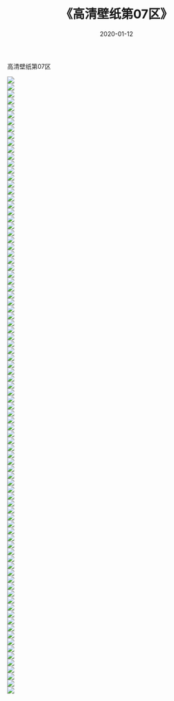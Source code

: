 ﻿---
layout: post
title:  《高清壁纸第07区》
date:   2020-01-12
img: http://pic.660000.xyz/1:/壁纸/高清壁纸/高清壁纸第07区/000.jpg
categories: [美女, 清纯, 唯美]
---

高清壁纸第07区

  ![](http://pic.660000.xyz/1:/壁纸/高清壁纸/高清壁纸第07区/001.jpg) <br> ![](http://pic.660000.xyz/1:/壁纸/高清壁纸/高清壁纸第07区/002.jpg) <br> ![](http://pic.660000.xyz/1:/壁纸/高清壁纸/高清壁纸第07区/003.jpg) <br> ![](http://pic.660000.xyz/1:/壁纸/高清壁纸/高清壁纸第07区/004.jpg) <br> ![](http://pic.660000.xyz/1:/壁纸/高清壁纸/高清壁纸第07区/005.jpg) <br> ![](http://pic.660000.xyz/1:/壁纸/高清壁纸/高清壁纸第07区/006.jpg) <br> ![](http://pic.660000.xyz/1:/壁纸/高清壁纸/高清壁纸第07区/007.jpg) <br> ![](http://pic.660000.xyz/1:/壁纸/高清壁纸/高清壁纸第07区/008.jpg) <br> ![](http://pic.660000.xyz/1:/壁纸/高清壁纸/高清壁纸第07区/009.jpg) <br> ![](http://pic.660000.xyz/1:/壁纸/高清壁纸/高清壁纸第07区/010.jpg) <br> ![](http://pic.660000.xyz/1:/壁纸/高清壁纸/高清壁纸第07区/011.jpg) <br> ![](http://pic.660000.xyz/1:/壁纸/高清壁纸/高清壁纸第07区/012.jpg) <br> ![](http://pic.660000.xyz/1:/壁纸/高清壁纸/高清壁纸第07区/013.jpg) <br> ![](http://pic.660000.xyz/1:/壁纸/高清壁纸/高清壁纸第07区/014.jpg) <br> ![](http://pic.660000.xyz/1:/壁纸/高清壁纸/高清壁纸第07区/015.jpg) <br> ![](http://pic.660000.xyz/1:/壁纸/高清壁纸/高清壁纸第07区/016.jpg) <br> ![](http://pic.660000.xyz/1:/壁纸/高清壁纸/高清壁纸第07区/017.jpg) <br> ![](http://pic.660000.xyz/1:/壁纸/高清壁纸/高清壁纸第07区/018.jpg) <br> ![](http://pic.660000.xyz/1:/壁纸/高清壁纸/高清壁纸第07区/019.jpg) <br> ![](http://pic.660000.xyz/1:/壁纸/高清壁纸/高清壁纸第07区/020.jpg) <br> ![](http://pic.660000.xyz/1:/壁纸/高清壁纸/高清壁纸第07区/021.jpg) <br> ![](http://pic.660000.xyz/1:/壁纸/高清壁纸/高清壁纸第07区/022.jpg) <br> ![](http://pic.660000.xyz/1:/壁纸/高清壁纸/高清壁纸第07区/023.jpg) <br> ![](http://pic.660000.xyz/1:/壁纸/高清壁纸/高清壁纸第07区/024.jpg) <br> ![](http://pic.660000.xyz/1:/壁纸/高清壁纸/高清壁纸第07区/025.jpg) <br> ![](http://pic.660000.xyz/1:/壁纸/高清壁纸/高清壁纸第07区/026.jpg) <br> ![](http://pic.660000.xyz/1:/壁纸/高清壁纸/高清壁纸第07区/027.jpg) <br> ![](http://pic.660000.xyz/1:/壁纸/高清壁纸/高清壁纸第07区/028.jpg) <br> ![](http://pic.660000.xyz/1:/壁纸/高清壁纸/高清壁纸第07区/029.jpg) <br> ![](http://pic.660000.xyz/1:/壁纸/高清壁纸/高清壁纸第07区/030.jpg) <br> ![](http://pic.660000.xyz/1:/壁纸/高清壁纸/高清壁纸第07区/031.jpg) <br> ![](http://pic.660000.xyz/1:/壁纸/高清壁纸/高清壁纸第07区/032.jpg) <br> ![](http://pic.660000.xyz/1:/壁纸/高清壁纸/高清壁纸第07区/033.jpg) <br> ![](http://pic.660000.xyz/1:/壁纸/高清壁纸/高清壁纸第07区/034.jpg) <br> ![](http://pic.660000.xyz/1:/壁纸/高清壁纸/高清壁纸第07区/035.jpg) <br> ![](http://pic.660000.xyz/1:/壁纸/高清壁纸/高清壁纸第07区/036.jpg) <br> ![](http://pic.660000.xyz/1:/壁纸/高清壁纸/高清壁纸第07区/037.jpg) <br> ![](http://pic.660000.xyz/1:/壁纸/高清壁纸/高清壁纸第07区/038.jpg) <br> ![](http://pic.660000.xyz/1:/壁纸/高清壁纸/高清壁纸第07区/039.jpg) <br> ![](http://pic.660000.xyz/1:/壁纸/高清壁纸/高清壁纸第07区/040.jpg) <br> ![](http://pic.660000.xyz/1:/壁纸/高清壁纸/高清壁纸第07区/041.jpg) <br> ![](http://pic.660000.xyz/1:/壁纸/高清壁纸/高清壁纸第07区/042.jpg) <br> ![](http://pic.660000.xyz/1:/壁纸/高清壁纸/高清壁纸第07区/043.jpg) <br> ![](http://pic.660000.xyz/1:/壁纸/高清壁纸/高清壁纸第07区/044.jpg) <br> ![](http://pic.660000.xyz/1:/壁纸/高清壁纸/高清壁纸第07区/045.jpg) <br> ![](http://pic.660000.xyz/1:/壁纸/高清壁纸/高清壁纸第07区/046.jpg) <br> ![](http://pic.660000.xyz/1:/壁纸/高清壁纸/高清壁纸第07区/047.jpg) <br> ![](http://pic.660000.xyz/1:/壁纸/高清壁纸/高清壁纸第07区/048.jpg) <br> ![](http://pic.660000.xyz/1:/壁纸/高清壁纸/高清壁纸第07区/049.jpg) <br> ![](http://pic.660000.xyz/1:/壁纸/高清壁纸/高清壁纸第07区/050.jpg) <br> ![](http://pic.660000.xyz/1:/壁纸/高清壁纸/高清壁纸第07区/051.jpg) <br> ![](http://pic.660000.xyz/1:/壁纸/高清壁纸/高清壁纸第07区/052.jpg) <br> ![](http://pic.660000.xyz/1:/壁纸/高清壁纸/高清壁纸第07区/053.jpg) <br> ![](http://pic.660000.xyz/1:/壁纸/高清壁纸/高清壁纸第07区/054.jpg) <br> ![](http://pic.660000.xyz/1:/壁纸/高清壁纸/高清壁纸第07区/055.jpg) <br> ![](http://pic.660000.xyz/1:/壁纸/高清壁纸/高清壁纸第07区/056.jpg) <br> ![](http://pic.660000.xyz/1:/壁纸/高清壁纸/高清壁纸第07区/057.jpg) <br> ![](http://pic.660000.xyz/1:/壁纸/高清壁纸/高清壁纸第07区/058.jpg) <br> ![](http://pic.660000.xyz/1:/壁纸/高清壁纸/高清壁纸第07区/059.jpg) <br> ![](http://pic.660000.xyz/1:/壁纸/高清壁纸/高清壁纸第07区/060.jpg) <br> ![](http://pic.660000.xyz/1:/壁纸/高清壁纸/高清壁纸第07区/061.jpg) <br> ![](http://pic.660000.xyz/1:/壁纸/高清壁纸/高清壁纸第07区/062.jpg) <br> ![](http://pic.660000.xyz/1:/壁纸/高清壁纸/高清壁纸第07区/063.jpg) <br> ![](http://pic.660000.xyz/1:/壁纸/高清壁纸/高清壁纸第07区/064.jpg) <br> ![](http://pic.660000.xyz/1:/壁纸/高清壁纸/高清壁纸第07区/065.jpg) <br> ![](http://pic.660000.xyz/1:/壁纸/高清壁纸/高清壁纸第07区/066.jpg) <br> ![](http://pic.660000.xyz/1:/壁纸/高清壁纸/高清壁纸第07区/067.jpg) <br> ![](http://pic.660000.xyz/1:/壁纸/高清壁纸/高清壁纸第07区/068.jpg) <br> ![](http://pic.660000.xyz/1:/壁纸/高清壁纸/高清壁纸第07区/069.jpg) <br> ![](http://pic.660000.xyz/1:/壁纸/高清壁纸/高清壁纸第07区/070.jpg) <br> ![](http://pic.660000.xyz/1:/壁纸/高清壁纸/高清壁纸第07区/071.jpg) <br> ![](http://pic.660000.xyz/1:/壁纸/高清壁纸/高清壁纸第07区/072.jpg) <br> ![](http://pic.660000.xyz/1:/壁纸/高清壁纸/高清壁纸第07区/073.jpg) <br> ![](http://pic.660000.xyz/1:/壁纸/高清壁纸/高清壁纸第07区/074.jpg) <br> ![](http://pic.660000.xyz/1:/壁纸/高清壁纸/高清壁纸第07区/075.jpg) <br> ![](http://pic.660000.xyz/1:/壁纸/高清壁纸/高清壁纸第07区/076.jpg) <br> ![](http://pic.660000.xyz/1:/壁纸/高清壁纸/高清壁纸第07区/077.jpg) <br> ![](http://pic.660000.xyz/1:/壁纸/高清壁纸/高清壁纸第07区/078.jpg) <br> ![](http://pic.660000.xyz/1:/壁纸/高清壁纸/高清壁纸第07区/079.jpg) <br> ![](http://pic.660000.xyz/1:/壁纸/高清壁纸/高清壁纸第07区/080.jpg) <br> ![](http://pic.660000.xyz/1:/壁纸/高清壁纸/高清壁纸第07区/081.jpg) <br> ![](http://pic.660000.xyz/1:/壁纸/高清壁纸/高清壁纸第07区/082.jpg) <br> ![](http://pic.660000.xyz/1:/壁纸/高清壁纸/高清壁纸第07区/083.jpg) <br> ![](http://pic.660000.xyz/1:/壁纸/高清壁纸/高清壁纸第07区/084.jpg) <br> ![](http://pic.660000.xyz/1:/壁纸/高清壁纸/高清壁纸第07区/085.jpg) <br> ![](http://pic.660000.xyz/1:/壁纸/高清壁纸/高清壁纸第07区/086.jpg) <br> ![](http://pic.660000.xyz/1:/壁纸/高清壁纸/高清壁纸第07区/087.jpg) <br> ![](http://pic.660000.xyz/1:/壁纸/高清壁纸/高清壁纸第07区/088.jpg) <br> ![](http://pic.660000.xyz/1:/壁纸/高清壁纸/高清壁纸第07区/089.jpg) <br>